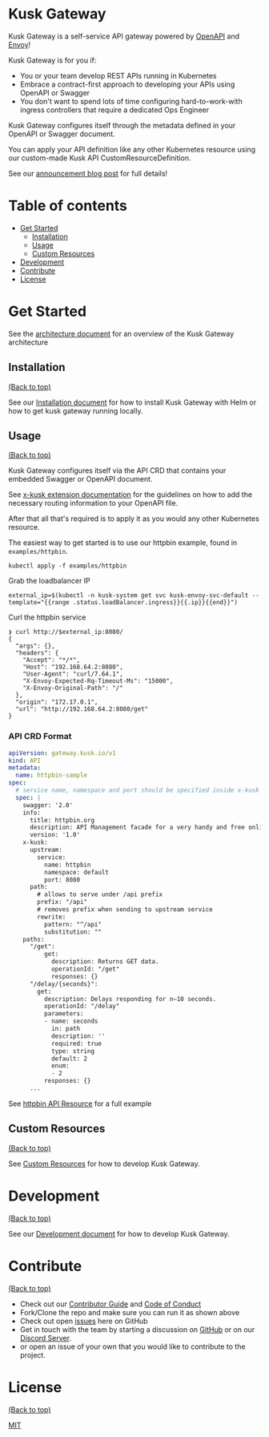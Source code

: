 <!-- Add banner here -->

# Kusk Gateway

<!-- Add buttons here -->

Kusk Gateway is a self-service API gateway powered by [OpenAPI](https://www.openapis.org/) and [Envoy](https://www.envoyproxy.io/)!

Kusk Gateway is for you if:
- You or your team develop REST APIs running in Kubernetes
- Embrace a contract-first approach to developing your APIs using OpenAPI or Swagger
- You don't want to spend lots of time configuring hard-to-work-with ingress controllers that require a dedicated Ops Engineer

Kusk Gateway configures itself through the metadata defined in your OpenAPI or Swagger document.

You can apply your API definition like any other Kubernetes resource using our custom-made Kusk API CustomResourceDefinition.

See our [announcement blog post](...) for full details!

# Table of contents
- [Get Started](#get-started)
  - [Installation](#installation)
  - [Usage](#usage)
  - [Custom Resources](#custom-resources)
- [Development](#development)
- [Contribute](#contribute)
- [License](#license)

# Get Started

See the [architecture document](docs/arch.md) for an overview of the Kusk Gateway architecture

## Installation

[(Back to top)](#table-of-contents)

See our [Installation document](https://kubeshop.github.io/kusk-gateway/installation/) for how to install Kusk Gateway with Helm or how to get kusk gateway running locally.

## Usage

[(Back to top)](#table-of-contents)

Kusk Gateway configures itself via the API CRD that contains your embedded Swagger or OpenAPI document.

See [x-kusk extension documentation](docs/extension.md) for the guidelines on how to add the necessary routing information to your OpenAPI file.

After that all that's required is to apply it as you would any other Kubernetes resource.

The easiest way to get started is to use our httpbin example, found in `examples/httpbin`.

`kubectl apply -f examples/httpbin`

Grab the loadbalancer IP

`external_ip=$(kubectl -n kusk-system get svc kusk-envoy-svc-default --template="{{range .status.loadBalancer.ingress}}{{.ip}}{{end}}")`

Curl the httpbin service

```
❯ curl http://$external_ip:8080/
{
  "args": {},
  "headers": {
    "Accept": "*/*",
    "Host": "192.168.64.2:8080",
    "User-Agent": "curl/7.64.1",
    "X-Envoy-Expected-Rq-Timeout-Ms": "15000",
    "X-Envoy-Original-Path": "/"
  },
  "origin": "172.17.0.1",
  "url": "http://192.168.64.2:8080/get"
}
```

### API CRD Format

```yaml
apiVersion: gateway.kusk.io/v1
kind: API
metadata:
  name: httpbin-sample
spec:
  # service name, namespace and port should be specified inside x-kusk annotation
  spec: |
    swagger: '2.0'
    info:
      title: httpbin.org
      description: API Management facade for a very handy and free online HTTP tool.
      version: '1.0'
    x-kusk:
      upstream:
        service:
          name: httpbin
          namespace: default
          port: 8080
      path:
        # allows to serve under /api prefix
        prefix: "/api"
        # removes prefix when sending to upstream service
        rewrite:
          pattern: "^/api"
          substitution: ""
    paths:
      "/get":
          get:
            description: Returns GET data.
            operationId: "/get"
            responses: {}
      "/delay/{seconds}":
        get:
          description: Delays responding for n–10 seconds.
          operationId: "/delay"
          parameters:
          - name: seconds
            in: path
            description: ''
            required: true
            type: string
            default: 2
            enum:
            - 2
          responses: {}
      ...
```

See [httpbin API Resource](examples/httpbin/httpbin_v1_api.yaml) for a full example

## Custom Resources

[(Back to top)](#table-of-contents)

See [Custom Resources](https://kubeshop.github.io/kusk-gateway/customresources/) for how to develop Kusk Gateway.

# Development

[(Back to top)](#table-of-contents)

See our [Development document](https://kubeshop.github.io/kusk-gateway/development/) for how to develop Kusk Gateway.

# Contribute

[(Back to top)](#table-of-contents)

- Check out our [Contributor Guide](https://github.com/kubeshop/.github/blob/main/CONTRIBUTING.md) and
  [Code of Conduct](https://github.com/kubeshop/.github/blob/main/CODE_OF_CONDUCT.md)
- Fork/Clone the repo and make sure you can run it as shown above
- Check out open [issues](https://github.com/kubeshop/kusk-gateway/issues) here on GitHub
- Get in touch with the team by starting a discussion on [GitHub](https://github.com/kubeshop/kusk-gateway/discussions) or on our [Discord Server](https://discord.gg/uNuhy6GDyn).
- or open an issue of your own that you would like to contribute to the project.

# License

[(Back to top)](#table-of-contents)

[MIT](https://mit-license.org/)
